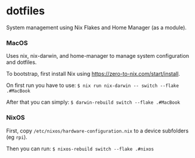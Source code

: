 # dotfiles

System management using Nix Flakes and Home Manager (as a module).

### MacOS

Uses nix, nix-darwin, and home-manager to manage system configuration and dotfiles.

To bootstrap, first install Nix using https://zero-to-nix.com/start/install.

On first run you have to use: `$ nix run nix-darwin -- switch --flake .#MacBook`

After that you can simply: `$ darwin-rebuild switch --flake .#MacBook`

### NixOS

First, copy `/etc/nixos/hardware-configuration.nix` to a device subfolders (eg `rpi`).

Then you can run: `$ nixos-rebuild switch --flake .#nixos`
